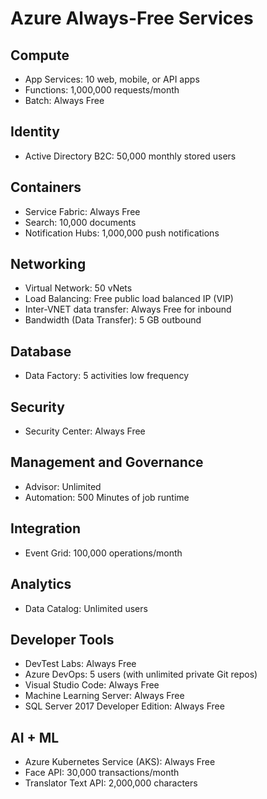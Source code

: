 # Azure Always-Free Services

## Compute

- App Services: 10 web, mobile, or API apps
- Functions: 1,000,000 requests/month
- Batch: Always Free

## Identity

- Active Directory B2C: 50,000 monthly stored users

## Containers

- Service Fabric: Always Free
- Search: 10,000 documents
- Notification Hubs: 1,000,000 push notifications

## Networking

- Virtual Network: 50 vNets
- Load Balancing: Free public load balanced IP (VIP)
- Inter-VNET data transfer: Always Free for inbound
- Bandwidth (Data Transfer): 5 GB outbound

## Database

- Data Factory: 5 activities low frequency

## Security

- Security Center: Always Free

## Management and Governance

- Advisor: Unlimited
- Automation: 500 Minutes of job runtime

## Integration

- Event Grid: 100,000 operations/month

## Analytics

- Data Catalog: Unlimited users

## Developer Tools

- DevTest Labs: Always Free
- Azure DevOps: 5 users (with unlimited private Git repos)
- Visual Studio Code: Always Free
- Machine Learning Server: Always Free
- SQL Server 2017 Developer Edition: Always Free

## AI + ML

- Azure Kubernetes Service (AKS): Always Free
- Face API: 30,000 transactions/month
- Translator Text API: 2,000,000 characters

